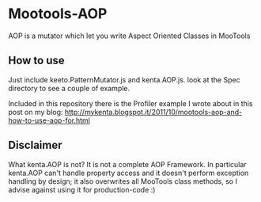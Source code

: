 Mootools-AOP
============

AOP is a mutator which let you write Aspect Oriented Classes in MooTools

How to use
----------

Just include keeto.PatternMutator.js and kenta.AOP.js.
look at the Spec directory to see a couple of example.

Included in this repository there is the Profiler example I wrote about in this post on my blog:
http://mykenta.blogspot.it/2011/10/mootools-aop-and-how-to-use-aop-for.html

Disclaimer
----------
What kenta.AOP is not?
It is not a complete AOP Framework.
In particular kenta.AOP can't handle property access and it doesn't perform exception handling by design;
it also overwrites all MooTools class methods, so I advise against using it for production-code :)
